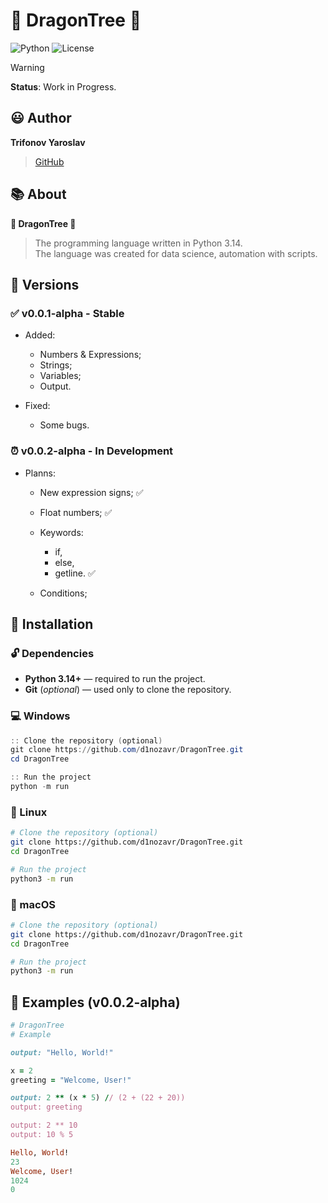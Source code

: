 # :dragon: DragonTree :deciduous_tree:
![Python](https://img.shields.io/badge/python-3.14%2B-blue?style=for-the-badge&logo=python&logoColor=white)
![License](https://img.shields.io/badge/license-MIT-green?style=for-the-badge)

> [!WARNING]
> **Status**: Work in Progress.

## :smiley: Author

**Trifonov Yaroslav**
> [GitHub](https://github.com/d1nozavr)

## :books: About
**:dragon: DragonTree :deciduous_tree:**
> The programming language written in Python 3.14.  
> The language was created for data science, automation with scripts.

## :round_pushpin: Versions

### :white_check_mark: v0.0.1-alpha - Stable
- Added:
    - Numbers & Expressions;
    - Strings;
    - Variables;
    - Output.

- Fixed:
    - Some bugs.

### :alarm_clock: v0.0.2-alpha - In Development
- Planns:
    - New expression signs; :white_check_mark:
    - Float numbers; :white_check_mark:
    - Keywords:
        - if,
        - else,
        - getline. :white_check_mark:
    
    - Conditions;

## :pencil: Installation

### :unlock: Dependencies
- **Python 3.14+** — required to run the project.  
- **Git** (*optional*) — used only to clone the repository.

### :computer: Windows
```powershell
:: Clone the repository (optional)
git clone https://github.com/d1nozavr/DragonTree.git
cd DragonTree

:: Run the project
python -m run
```

### :penguin: Linux
```bash
# Clone the repository (optional)
git clone https://github.com/d1nozavr/DragonTree.git
cd DragonTree

# Run the project
python3 -m run
```

### :apple: macOS
```bash
# Clone the repository (optional)
git clone https://github.com/d1nozavr/DragonTree.git
cd DragonTree

# Run the project
python3 -m run
```

## :large_blue_diamond: Examples (v0.0.2-alpha)

```ruby
# DragonTree
# Example

output: "Hello, World!"

x = 2
greeting = "Welcome, User!"

output: 2 ** (x * 5) // (2 + (22 + 20))
output: greeting

output: 2 ** 10
output: 10 % 5
```

```ruby
Hello, World!
23
Welcome, User!
1024
0
```
